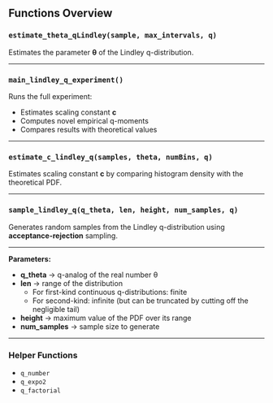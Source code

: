 ## Functions Overview

### `estimate_theta_qLindley(sample, max_intervals, q)`
Estimates the parameter **θ** of the Lindley q-distribution.

---

### `main_lindley_q_experiment()`
Runs the full experiment:
- Estimates scaling constant **c**
- Computes novel empirical q-moments
- Compares results with theoretical values

---

### `estimate_c_lindley_q(samples, theta, numBins, q)`
Estimates scaling constant **c** by comparing histogram density with the theoretical PDF.

---

### `sample_lindley_q(q_theta, len, height, num_samples, q)`
Generates random samples from the Lindley q-distribution using **acceptance-rejection** sampling.

---

**Parameters:**
- **q_theta** → q-analog of the real number θ  
- **len** → range of the distribution  
  - For first-kind continuous q-distributions: finite  
  - For second-kind: infinite (but can be truncated by cutting off the negligible tail)  
- **height** → maximum value of the PDF over its range  
- **num_samples** → sample size to generate  

---

### Helper Functions
- `q_number`
- `q_expo2`
- `q_factorial`
